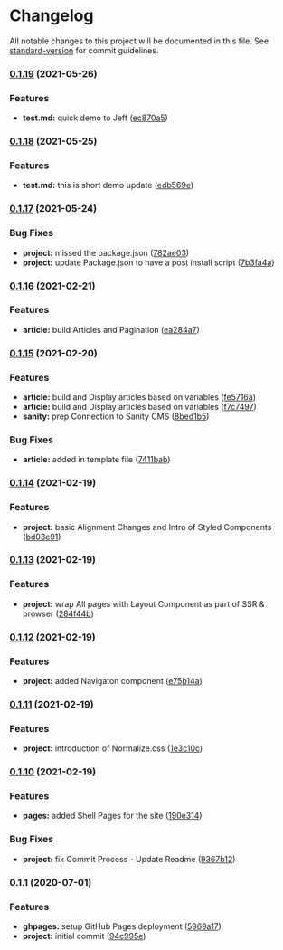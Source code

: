 # Changelog

All notable changes to this project will be documented in this file. See [standard-version](https://github.com/conventional-changelog/standard-version) for commit guidelines.

### [0.1.19](https://github.com/andyfarmerTUISHG/farmer.gq/compare/v0.1.18...v0.1.19) (2021-05-26)


### Features

* **test.md:** quick demo to Jeff ([ec870a5](https://github.com/andyfarmerTUISHG/farmer.gq/commit/ec870a5d9720567f5a69350005d644d0f0a11c10))

### [0.1.18](https://github.com/andyfarmerTUISHG/farmer.gq/compare/v0.1.17...v0.1.18) (2021-05-25)


### Features

* **test.md:** this is short demo update ([edb569e](https://github.com/andyfarmerTUISHG/farmer.gq/commit/edb569eb6b1a709a8071c93094109834a2c30736))

### [0.1.17](https://github.com/andyfarmerTUISHG/farmer.gq/compare/v0.1.16...v0.1.17) (2021-05-24)


### Bug Fixes

* **project:** missed the package.json ([782ae03](https://github.com/andyfarmerTUISHG/farmer.gq/commit/782ae03a6b9749bf2e7594e1096703bb167b24ff))
* **project:** update Package.json to have a post install script ([7b3fa4a](https://github.com/andyfarmerTUISHG/farmer.gq/commit/7b3fa4a432b7dbb75cf6c298f1c1e725c9ebe5da))

### [0.1.16](https://github.com/andyfarmerTUISHG/farmer.gq/compare/v0.1.15...v0.1.16) (2021-02-21)


### Features

* **article:** build Articles and Pagination ([ea284a7](https://github.com/andyfarmerTUISHG/farmer.gq/commit/ea284a792d833c7cf0378f61171621a165a8708c))

### [0.1.15](https://github.com/andyfarmerTUISHG/farmer.gq/compare/v0.1.14...v0.1.15) (2021-02-20)


### Features

* **article:** build and Display articles based on variables ([fe5716a](https://github.com/andyfarmerTUISHG/farmer.gq/commit/fe5716aa39a68f56e4ad479733bf1a02c96d1bd2))
* **article:** build and Display articles based on variables ([f7c7497](https://github.com/andyfarmerTUISHG/farmer.gq/commit/f7c74976f15b7e02e1851774c6b61b123333fdc9))
* **sanity:** prep Connection to Sanity CMS ([8bed1b5](https://github.com/andyfarmerTUISHG/farmer.gq/commit/8bed1b501a143d33008334636c8cb25d9de61a85))


### Bug Fixes

* **article:** added in template file ([7411bab](https://github.com/andyfarmerTUISHG/farmer.gq/commit/7411bab0e9fa7b820be3e00f0ab7ead6a46e03de))

### [0.1.14](https://github.com/andyfarmerTUISHG/farmer.gq/compare/v0.1.13...v0.1.14) (2021-02-19)


### Features

* **project:** basic Alignment Changes and Intro of Styled Components ([bd03e91](https://github.com/andyfarmerTUISHG/farmer.gq/commit/bd03e91ae1e0ba52e256b3234ac5308a945a3460))

### [0.1.13](https://github.com/andyfarmerTUISHG/farmer.gq/compare/v0.1.12...v0.1.13) (2021-02-19)


### Features

* **project:** wrap All pages with Layout Component as part of SSR & browser ([284f44b](https://github.com/andyfarmerTUISHG/farmer.gq/commit/284f44bd52ec6c7f9d37400d0c229cf660375d3a))

### [0.1.12](https://github.com/andyfarmerTUISHG/farmer.gq/compare/v0.1.11...v0.1.12) (2021-02-19)


### Features

* **project:** added Navigaton component ([e75b14a](https://github.com/andyfarmerTUISHG/farmer.gq/commit/e75b14abc5a23f59730858023a4390d646a4fd7e))

### [0.1.11](https://github.com/andyfarmerTUISHG/farmer.gq/compare/v0.1.10...v0.1.11) (2021-02-19)

### Features

- **project:** introduction of Normalize.css ([1e3c10c](https://github.com/andyfarmerTUISHG/farmer.gq/commit/1e3c10c0d0e6100f50ccc1a608dff463bb215f70))

### [0.1.10](https://github.com/andyfarmerTUISHG/farmer.gq/compare/v0.1.9...v0.1.10) (2021-02-19)

### Features

- **pages:** added Shell Pages for the site ([190e314](https://github.com/andyfarmerTUISHG/farmer.gq/commit/190e31411233f7e39196a234d8883326a603aa69))

### Bug Fixes

- **project:** fix Commit Process - Update Readme ([9367b12](https://github.com/andyfarmerTUISHG/farmer.gq/commit/9367b12a6bf45a44206f77875bf7ab3f3644b273))

### 0.1.1 (2020-07-01)

### Features

- **ghpages:** setup GitHub Pages deployment ([5969a17](https://github.com/gatsbyjs/gatsby-starter-default/commit/5969a17cdf262fec51b981858d6bbb1fcbd4f641))
- **project:** initial commit ([94c995e](https://github.com/gatsbyjs/gatsby-starter-default/commit/94c995ee8b984b8daea948f9778c2e2c70ecf4e6))
